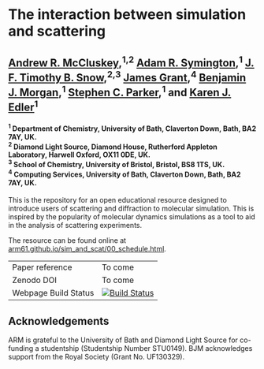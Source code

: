# The interaction between simulation and scattering

<h2> <a href="https://orcid.org/0000-0003-3381-5911">Andrew R. McCluskey</a>,<sup>1,2</sup>
<a href="https://orcid.org/0000-0001-6059-497X">Adam R. Symington</a>,<sup>1</sup>
<a href="https://orcid.org/0000-0001-7146-6885">J. F. Timothy B. Snow</a>,<sup>2,3</sup>
<a href="https://orcid.org/0000-0003-1362-2055">James Grant</a>,<sup>4</sup>
<a href="https://orcid.org/0000-0002-3056-8233">Benjamin J. Morgan</a>,<sup>1</sup>
<a href="https://orcid.org/0000-0003-3804-0975">Stephen C. Parker</a>,<sup>1</sup> and
<a href="https://orcid.org/0000-0001-5822-0127">Karen J. Edler</a><sup>1</sup>

<h4> <sup>1</sup> Department of Chemistry, University of Bath, Claverton Down, Bath, BA2 7AY, UK. <br><sup>2</sup> Diamond Light Source, Diamond House, Rutherford Appleton Laboratory, Harwell Oxford, OX11 0DE, UK. <br><sup>3</sup> School of Chemistry, University of Bristol, Bristol, BS8 1TS, UK. <br><sup>4</sup> Computing Services, University of Bath, Claverton Down, Bath, BA2 7AY, UK. </h4>

This is the repository for an open educational resource designed to introduce users of scattering and diffraction to molecular simulation. 
This is inspired by the popularity of molecular dynamics simulations as a tool to aid in the analysis of scattering experiments. 

The resource can be found online at [arm61.github.io/sim_and_scat/00_schedule.html](https://arm61.github.io/sim_and_scat/00_schedule.html). 


<table>
  <tr>
    <td>Paper reference</td>
    <td>
      To come
    </td>
  </tr>
  <tr>
    <td>Zenodo DOI</td>
    <td>
      To come
    </td>
  </tr>
  <tr>
    <td>Webpage Build Status</td>
    <td>
      <a href="https://travis-ci.org/arm61/sim_and_scat">
      <img src="https://travis-ci.org/arm61/sim_and_scat.svg?branch=master" alt="Build Status" />
      </a>
    </td>
  </tr>
</table>

## Acknowledgements

ARM is grateful to the University of Bath and Diamond Light Source for co-funding a studentship (Studentship Number STU0149). BJM acknowledges support from the Royal Society (Grant No. UF130329).
